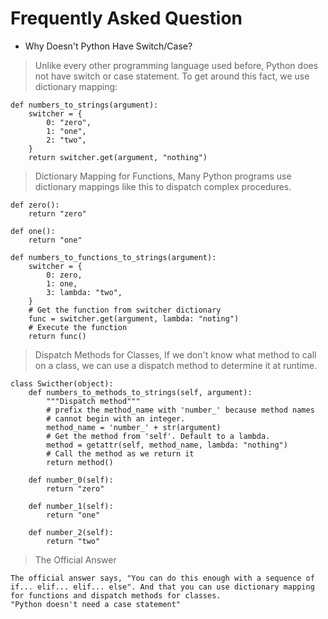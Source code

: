 Frequently Asked Question
=========================

* Why Doesn't Python Have Switch/Case?
> Unlike every other programming language used before, Python does not have switch or case statement. To get around this fact, we use dictionary mapping:
```
def numbers_to_strings(argument):
    switcher = {
        0: "zero",
        1: "one",
        2: "two",
    }
    return switcher.get(argument, "nothing")
```
> Dictionary Mapping for Functions, Many Python programs use dictionary mappings like this to dispatch complex procedures.
```
def zero():
    return "zero"

def one():
    return "one"

def numbers_to_functions_to_strings(argument):
    switcher = {
        0: zero,
        1: one,
        3: lambda: "two",
    }
    # Get the function from switcher dictionary 
    func = switcher.get(argument, lambda: "noting")
    # Execute the function 
    return func() 
```
> Dispatch Methods for Classes, If we don't know what method to call on a class, we can use a dispatch method to determine it at runtime.
```
class Swicther(object):
    def numbers_to_methods_to_strings(self, argument):
        """Dispatch method"""
        # prefix the method_name with 'number_' because method names 
        # cannot begin with an integer.
        method_name = 'number_' + str(argument)
        # Get the method from 'self'. Default to a lambda.
        method = getattr(self, method_name, lambda: "nothing")
        # Call the method as we return it
        return method() 

    def number_0(self):
        return "zero"

    def number_1(self):
        return "one"

    def number_2(self):
        return "two"
```
> The Official Answer
```
The official answer says, "You can do this enough with a sequence of if... elif... elif... else". And that you can use dictionary mapping for functions and dispatch methods for classes.
"Python doesn't need a case statement"
```
